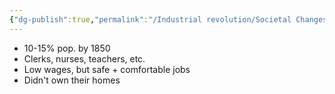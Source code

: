 ```yaml
---
{"dg-publish":true,"permalink":"/Industrial revolution/Societal Changes/Classes/Lower Middle Class/"}
---
```



*  10-15% pop. by 1850
* Clerks, nurses, teachers, etc.
* Low wages, but safe + comfortable jobs
* Didn't own their homes